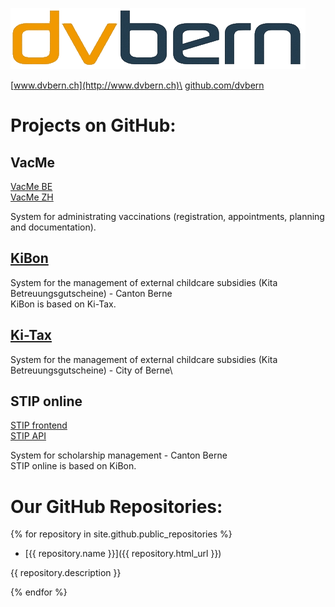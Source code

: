 ![](dvbern.png?raw=true)

[www.dvbern.ch](http://www.dvbern.ch)\
[github.com/dvbern](http://github.com/dvbern)


# Projects on GitHub:
## VacMe
[VacMe BE](https://github.com/dvbern/vacme-be-oss)\
[VacMe ZH](https://github.com/dvbern/vacme-zh-oss)

System for administrating vaccinations (registration, appointments, planning and documentation).
    
## [KiBon](https://github.com/dvbern/kiBon)
   
System for the management of external childcare subsidies (Kita Betreuungsgutscheine) - Canton Berne\
KiBon is based on Ki-Tax.
   
## [Ki-Tax](https://github.com/StadtBern/Ki-Tax)
  
System for the management of external childcare subsidies (Kita Betreuungsgutscheine) - City of Berne\
   
## STIP online
   
[STIP frontend](https://github.com/dvbern/stip-frontend)\
[STIP API](https://github.com/dvbern/stip-api)
   
System for scholarship management - Canton Berne\
STIP online is based on KiBon.
   
# Our GitHub Repositories:

{% for repository in site.github.public_repositories %}

  * [{{ repository.name }}]({{ repository.html_url }})
  
   {{ repository.description }}

{% endfor %}

